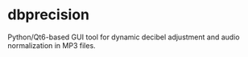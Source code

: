 # dbprecision
Python/Qt6-based GUI tool for dynamic decibel adjustment and audio normalization in MP3 files.
